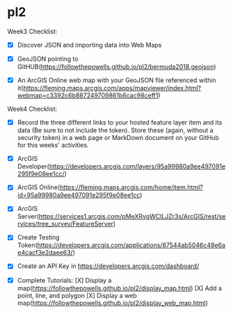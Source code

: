 # pl2

Week3 Checklist:
- [X] Discover JSON and importing data into Web Maps 
- [X] GeoJSON pointing to GitHUB(https://followthepowells.github.io/pl2/bermuda2018.geojson)
- [X] An ArcGIS Online web map with your GeoJSON file referenced within it(https://fleming.maps.arcgis.com/apps/mapviewer/index.html?webmap=c3392c6b887249709861b6cac98ceff1)


Week4 Checklist:
- [X] Record the three different links to your hosted feature layer item and its data (Be sure to not include the token). Store these (again, without a security token) in a web page or MarkDown document on your GitHub for this weeks' activities.
- [X] ArcGIS Developer(https://developers.arcgis.com/layers/95a99980a9ee497091e295f9e08ee1cc/)
- [X] ArcGIS Online(https://fleming.maps.arcgis.com/home/item.html?id=95a99980a9ee497091e295f9e08ee1cc)
- [X] ArcGIS Server(https://services1.arcgis.com/pMeXRvgWClLJZr3s/ArcGIS/rest/services/tree_survey/FeatureServer) 
- [X] Create Testing Token(https://developers.arcgis.com/applications/87544ab5046c48e6ae4cacf3e2daee63/)
- [X] Create an API Key in https://developers.arcgis.com/dashboard/
- [X] Complete Tutorials:
      [X] Display a map(https://followthepowells.github.io/pl2/display_map.html)
      [X] Add a point, line, and polygon
      [X] Display a web map(https://followthepowells.github.io/pl2/display_web_map.html)
      
